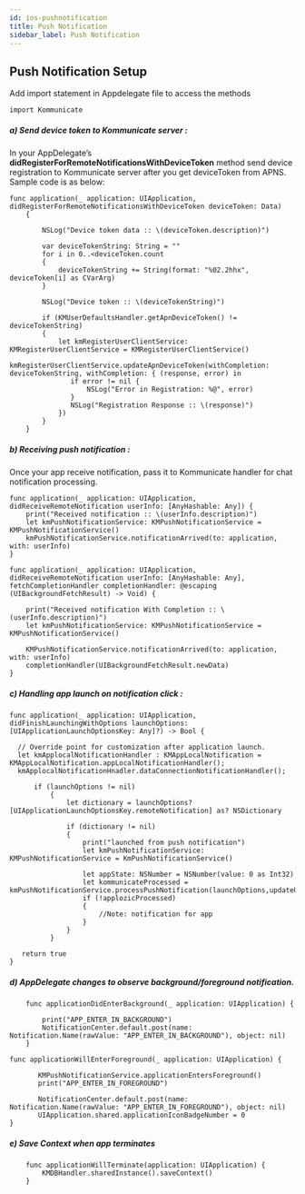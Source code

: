 ```yaml
---
id: ios-pushnotification
title: Push Notification
sidebar_label: Push Notification
---
```



## Push Notification Setup


Add import statement in Appdelegate file to access the methods
```
import Kommunicate
```

##### a) Send device token to Kommunicate server :

In your AppDelegate’s **didRegisterForRemoteNotificationsWithDeviceToken** method send device registration to Kommunicate server after you get deviceToken from APNS. Sample code is as below:             

```
func application(_ application: UIApplication, didRegisterForRemoteNotificationsWithDeviceToken deviceToken: Data)
    {

        NSLog("Device token data :: \(deviceToken.description)")

        var deviceTokenString: String = ""
        for i in 0..<deviceToken.count
        {
            deviceTokenString += String(format: "%02.2hhx", deviceToken[i] as CVarArg)
        }

        NSLog("Device token :: \(deviceTokenString)")

        if (KMUserDefaultsHandler.getApnDeviceToken() != deviceTokenString)
        {
            let kmRegisterUserClientService: KMRegisterUserClientService = KMRegisterUserClientService()
            kmRegisterUserClientService.updateApnDeviceToken(withCompletion: deviceTokenString, withCompletion: { (response, error) in
               if error != nil {
                   NSLog("Error in Registration: %@", error)
               }
               NSLog("Registration Response :: \(response)")
            })
        }
    }

```


##### b) Receiving push notification :

Once your app receive notification, pass it to Kommunicate handler for chat notification processing.             

```
func application(_ application: UIApplication, didReceiveRemoteNotification userInfo: [AnyHashable: Any]) {
    print("Received notification :: \(userInfo.description)")
    let kmPushNotificationService: KMPushNotificationService = KMPushNotificationService()
    kmPushNotificationService.notificationArrived(to: application, with: userInfo)
}

func application(_ application: UIApplication, didReceiveRemoteNotification userInfo: [AnyHashable: Any], fetchCompletionHandler completionHandler: @escaping (UIBackgroundFetchResult) -> Void) {

    print("Received notification With Completion :: \(userInfo.description)")
    let kmPushNotificationService: KMPushNotificationService = KMPushNotificationService()

    KMPushNotificationService.notificationArrived(to: application, with: userInfo)
    completionHandler(UIBackgroundFetchResult.newData)
}                                                        
```


##### c) Handling app launch on notification click :          

```
func application(_ application: UIApplication, didFinishLaunchingWithOptions launchOptions: [UIApplicationLaunchOptionsKey: Any]?) -> Bool {

  // Override point for customization after application launch.
  let kmApplocalNotificationHandler : KMAppLocalNotification =  KMAppLocalNotification.appLocalNotificationHandler();
  kmApplocalNotificationHnadler.dataConnectionNotificationHandler();

      if (launchOptions != nil)
          {
              let dictionary = launchOptions?[UIApplicationLaunchOptionsKey.remoteNotification] as? NSDictionary

              if (dictionary != nil)
              {
                  print("launched from push notification")
                  let kmPushNotificationService: KMPushNotificationService = KmPushNotificationService()

                  let appState: NSNumber = NSNumber(value: 0 as Int32)
                  let kommunicateProcessed = kmPushNotificationService.processPushNotification(launchOptions,updateUI:appState)
                  if (!applozicProcessed)
                  {
                      //Note: notification for app
                  }
              }
          }

   return true
}                         

```
##### d)  AppDelegate changes to observe background/foreground notification.

```
    func applicationDidEnterBackground(_ application: UIApplication) {

        print("APP_ENTER_IN_BACKGROUND")
        NotificationCenter.default.post(name: Notification.Name(rawValue: "APP_ENTER_IN_BACKGROUND"), object: nil)
    }

```
 ```
func applicationWillEnterForeground(_ application: UIApplication) {

        KMPushNotificationService.applicationEntersForeground()
        print("APP_ENTER_IN_FOREGROUND")

        NotificationCenter.default.post(name: Notification.Name(rawValue: "APP_ENTER_IN_FOREGROUND"), object: nil)
        UIApplication.shared.applicationIconBadgeNumber = 0
}
```

##### e) Save Context when app terminates

```
    func applicationWillTerminate(application: UIApplication) {
        KMDBHandler.sharedInstance().saveContext()
    }
```
